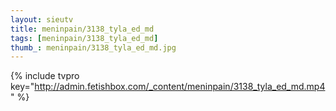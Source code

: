 ```yaml
--- 
layout: sieutv
title: meninpain/3138_tyla_ed_md
tags: [meninpain/3138_tyla_ed_md]
thumb_: meninpain/3138_tyla_ed_md.jpg
---
```

{% include tvpro key="http://admin.fetishbox.com/_content/meninpain/3138_tyla_ed_md.mp4" %} 
